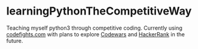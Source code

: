 # learningPythonTheCompetitiveWay

Teaching myself python3 through competitive coding. Currently using <a href="https://codefights.com">codefights.com</a> with plans to explore <a href="https://www.codewars.com">Codewars</a> and <a href="https://www.hackerrank.com">HackerRank</a> in the future.
